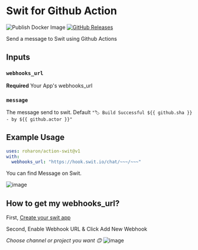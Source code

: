# Swit for Github Action

![Publish Docker Image](https://github.com/roharon/action-swit/workflows/Publish%20Docker%20Image/badge.svg?branch=v1)
[![GitHub Releases](https://img.shields.io/github/release/roharon/action-swit.svg)](https://github.com/roharon/action-swit/releases)

Send a message to Swit using Github Actions

## Inputs

### `webhooks_url`

**Required** Your App's webhooks_url


### `message`

The message send to swit. Default 
`"🏷 Build Successful ${{ github.sha }} - by ${{ github.actor }}"`



## Example Usage

```yml
uses: roharon/action-swit@v1
with:
  webhooks_url: "https://hook.swit.io/chat/~~~/~~~"
```

You can find Message on Swit.

![image](https://user-images.githubusercontent.com/4939738/85041145-8289d980-b1c4-11ea-94fb-36f89cbef31a.png)



## How to get my webhooks_url?

First, [Create your swit app](https://developers.swit.io/apps)

Second, Enable Webhook URL & Click Add New Webhook

*Choose channel or project you want 🙃*
![image](https://user-images.githubusercontent.com/4939738/84921445-72f48d00-b0ff-11ea-9d59-e8b5169e7d74.png)
